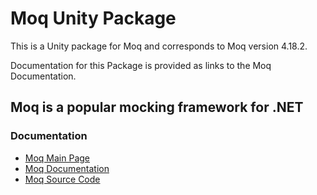# Moq Unity Package

This is a Unity package for Moq and corresponds to Moq version 4.18.2.

Documentation for this Package is provided as links to the Moq Documentation.

## Moq is a popular mocking framework for .NET

### Documentation

* [Moq Main Page](http://moq.github.io/moq4/) 
* [Moq Documentation](https://github.com/Moq/moq4/wiki/Quickstart)
* [Moq Source Code](https://github.com/moq/moq4)

